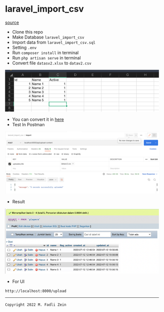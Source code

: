 # laravel_import_csv
 
[source](https://medium.com/technology-hits/how-to-import-a-csv-excel-file-in-laravel-d50f93b98aa4)

- Clone this repo
- Make Database `laravel_import_csv`
- Import data from `laravel_import_csv.sql`
- Setting `.env`
- Run `composer install` in terminal
- Run `php artisan serve` in terminal
- Convert file `datasv2.xlsx` to `datav2.csv`

![](preview_3.png)

- You can convert it in [here](https://cloudconvert.com/xlsx-to-csv)
- Test In Postman

![](preview_1.png)

- Result

![](preview_2.png)

- For UI
```
http://localhost:8000/upload
```

---

```
Copyright 2022 M. Fadli Zein
```